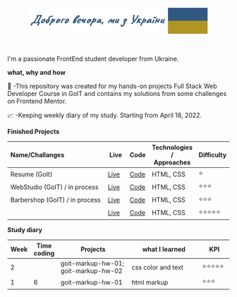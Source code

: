 <p align="center"><a href="https://github.com/dima-kyiv/"><img width="80%" src="./img/readme-header.png" /></a></p>

<br />

I'm a passionate FrontEnd student developer from Ukraine.

**what, why and how**

💼 -This repository was created for my hands-on projects Full Stack Web Developer Course in GoIT and contains my solutions from some challenges on Frontend Mentor.

📈 -Keeping weekly diary of my study. Starting from April 18, 2022.

**Finished Projects**

<table><thead><tr>
<th align="left" width="46%">Name/Challanges</th>
<th align="center" width="10%">Live</th>
<th align="center" width="10%">Code</th>
<th align="center" width="20%">Technologies / Approaches</th>
<th align="left" width="14%">Difficulty</th></tr></thead>

  <tr><td>Resume (GoIt)</td><td><a href ="#">Live</a></td><td><a href ="#">Code</a></td><td>HTML, CSS</td><td>⭐</td></tr>
<tr><td>WebStudio (GoIT) / in process</td><td><a href ="https://dima-kyiv.github.io/goit-markup-hw-02/">Live</a></td>
  <td><a href ="https://github.com/dima-kyiv/goit-markup-hw-02">Code</a></td><td>HTML, CSS</td><td>⭐⭐⭐</td></tr>

<tr><td>Barbershop (GoIT) / in process</td><td><a href ="https://dima-kyiv.github.io/goit-barbershop_v1">Live</a></td>
  <td><a href ="https://github.com/dima-kyiv/goit-barbershop_v1">Code</a></td><td>HTML, CSS</td><td>⭐⭐⭐</td></tr>

  <tr><td></td><td><a href ="#">Live</a></td><td><a href ="#">Code</a></td><td>HTML, CSS</td><td>⭐⭐⭐⭐⭐</td></tr>
</table>

**Study diary**

<table><thead><tr>
<th align="top" width="7%">Week</th>
<th align="top" width="7%">Time coding</th>
<th align="top" width="36%">Projects</th>
<th align="top" width="36%">what I learned</th>
<th align="top" width="14%">KPI</th></tr></thead>

<tr><td>2</td><td></td><td>
goit-markup-hw-01; goit-markup-hw-02
</td><td>css color and text
</td><td>⭐⭐⭐⭐⭐</td></tr>
<tr><td>1</td><td>6</td><td>
goit-markup-hw-01
</td><td>
html markup
</td><td>⭐⭐⭐</td></tr>
</table>
